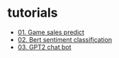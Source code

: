 # tutorials

* [01. Game sales predict](01.game_sales_predict/)
* [02. Bert sentiment classification](02.bert-sentiment-classification/)
* [03. GPT2 chat bot](03.gpt2_chatbot/)
